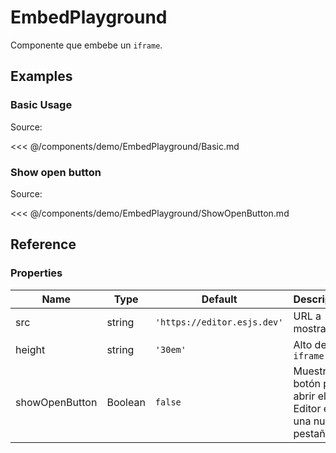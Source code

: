 # EmbedPlayground

Componente que embebe un `iframe`.

## Examples

### Basic Usage

<!--@include: ./demo/EmbedPlayground/Basic.md-->

Source:

<<< @/components/demo/EmbedPlayground/Basic.md

### Show open button

<!--@include: ./demo/EmbedPlayground/ShowOpenButton.md-->

Source:

<<< @/components/demo/EmbedPlayground/ShowOpenButton.md

## Reference

### Properties

| Name           | Type    | Default                     | Description                                                |
|----------------|---------|-----------------------------|------------------------------------------------------------|
| src            | string  | `'https://editor.esjs.dev'` | URL a mostrar                                              |
| height         | string  | `'30em'`                    | Alto del `iframe`                                          |
| showOpenButton | Boolean | `false`                     | Muestra el botón para abrir el Editor en una nueva pestaña |
